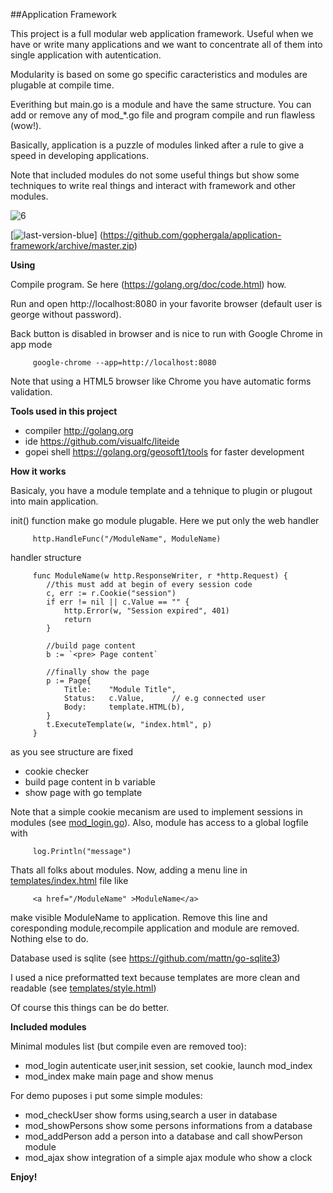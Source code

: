 ##Application Framework

This project is a full modular web application framework.
Useful when we have or write many applications and we want to concentrate all of them into single application with autentication.

Modularity is based on some go specific caracteristics and modules are plugable at compile time.

Everithing but main.go is a module and have the same structure. You can add or remove any of mod_*.go file and program compile and run flawless (wow!).

Basically, application is a puzzle of modules linked after a rule to give a speed in developing applications.

Note that included modules do not some useful things but show some techniques to write
real things and interact with framework and other modules.

![6](https://cloud.githubusercontent.com/assets/6298396/5887450/08adb0b2-a3da-11e4-8353-0f34e01808a9.png)

[![last-version-blue](https://cloud.githubusercontent.com/assets/6298396/5602522/8967405e-935b-11e4-8777-de3623ed6ad7.png)] (https://github.com/gophergala/application-framework/archive/master.zip)

**Using**

Compile program. Se here (https://golang.org/doc/code.html) how.

Run and open http://localhost:8080 in your favorite browser (default user is george without password).

Back button is disabled in browser and is nice to run with Google Chrome in app mode

         google-chrome --app=http://localhost:8080
		
Note that using a HTML5 browser like Chrome you have automatic forms validation.

**Tools used in this project**

   * compiler http://golang.org
   * ide      https://github.com/visualfc/liteide
   * gopei shell    https://golang.org/geosoft1/tools for faster development

**How it works**

Basicaly, you have a module template and a tehnique to plugin or plugout into
main application.

init() function make go module plugable. Here we put only the web handler

         http.HandleFunc("/ModuleName", ModuleName)
	
handler structure

         func ModuleName(w http.ResponseWriter, r *http.Request) {
         	//this must add at begin of every session code
         	c, err := r.Cookie("session")
         	if err != nil || c.Value == "" {
         		http.Error(w, "Session expired", 401)
         		return
         	}
         
         	//build page content
         	b := `<pre> Page content`
         	
         	//finally show the page
         	p := Page{
         		Title:    "Module Title",
         		Status:   c.Value,		// e.g connected user
         		Body:     template.HTML(b),
         	}
         	t.ExecuteTemplate(w, "index.html", p)
         }

as you see structure are fixed

   * cookie checker
   * build page content in b variable
   * show page with go template

Note that a simple cookie mecanism are used to implement sessions in modules (see [mod_login.go](https://github.com/gophergala/application-framework/blob/master/mod_login.go)).
Also, module has access to a global logfile with

         log.Println("message")

Thats all folks about modules. Now, adding a menu line in [templates/index.html](https://github.com/gophergala/application-framework/blob/master/templates/index.html) file like

         <a href="/ModuleName" >ModuleName</a> 

make visible ModuleName to application. Remove this line and coresponding module,recompile application and module are removed. Nothing else to do.

Database used is sqlite (see https://github.com/mattn/go-sqlite3)

I used a nice preformatted text because templates are more clean and readable (see [templates/style.html](https://github.com/gophergala/application-framework/blob/master/templates/style.html))

Of course this things can be do better.

**Included modules**

Minimal modules list (but compile even are removed too):
- mod_login autenticate user,init session, set cookie, launch mod_index
- mod_index make main page and show menus

For demo puposes i put some simple modules:
- mod_checkUser show forms using,search a user in database
- mod_showPersons show some persons informations from a database
- mod_addPerson add a person into a database and call showPerson module
- mod_ajax show integration of a simple ajax module who show a clock

**Enjoy!**
